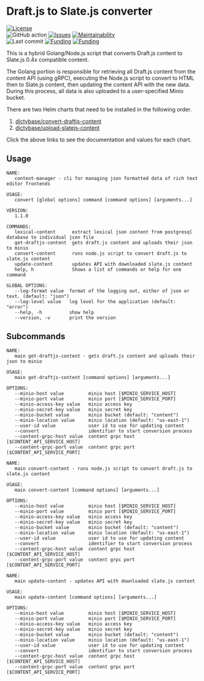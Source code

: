 # Draft.js to Slate.js converter

[![License](https://img.shields.io/badge/License-BSD%202--Clause-blue.svg)](LICENSE)  
![GitHub action](https://github.com/dictybase-playground/draftjs-to-slatejs/workflows/Continuous%20integration/badge.svg)
[![Issues](https://badgen.net/codeclimate/issues/dictybase-playground/draftjs-to-slatejs)](https://codeclimate.com/github/dictybase-playground/draftjs-to-slatejs/issues)
[![Maintainability](https://api.codeclimate.com/v1/badges/21ed283a6186cfa3d003/maintainability)](https://codeclimate.com/github/dictybase-playground/draftjs-to-slatejs/maintainability)  
![Last commit](https://badgen.net/github/last-commit/dictybase-playground/draftjs-to-slatejs/develop)
[![Funding](https://badgen.net/badge/NIGMS/Rex%20L%20Chisholm,dictyBase/yellow?list=|)](https://projectreporter.nih.gov/project_info_description.cfm?aid=9476993)
[![Funding](https://badgen.net/badge/NIGMS/Rex%20L%20Chisholm,DSC/yellow?list=|)](https://projectreporter.nih.gov/project_info_description.cfm?aid=9438930)

This is a hybrid Golang/Node.js script that converts Draft.js content to Slate.js 0.4x
compatible content.

The Golang portion is responsible for retrieving all Draft.js content from the content API (using gRPC),
executing the Node.js script to convert to HTML then to Slate.js content, then updating the content API
with the new data. During this process, all data is also uploaded to a user-specified Minio bucket.

There are two Helm charts that need to be installed in the following order.

1. [dictybase/convert-draftjs-content](./deployments/charts/convert-draftjs-content)
2. [dictybase/upload-slatejs-content](./deployments/charts/upload-slatejs-content)

Click the above links to see the documentation and values for each chart.

## Usage

```
NAME:
   content-manager - cli for managing json formatted data of rich text editor frontends

USAGE:
   convert [global options] command [command options] [arguments...]

VERSION:
   1.1.0

COMMANDS:
   lexical-content      extract lexical json content from postgresql database to individual json file
   get-draftjs-content  gets draft.js content and uploads their json to minio
   convert-content      runs node.js script to convert draft.js to slate.js content
   update-content       updates API with downloaded slate.js content
   help, h              Shows a list of commands or help for one command

GLOBAL OPTIONS:
   --log-format value  format of the logging out, either of json or text. (default: "json")
   --log-level value   log level for the application (default: "error")
   --help, -h          show help
   --version, -v       print the version
```

## Subcommands

```
NAME:
   main get-draftjs-content - gets draft.js content and uploads their json to minio

USAGE:
   main get-draftjs-content [command options] [arguments...]

OPTIONS:
   --minio-host value         minio host [$MINIO_SERVICE_HOST]
   --minio-port value         minio port [$MINIO_SERVICE_PORT]
   --minio-access-key value   minio access key
   --minio-secret-key value   minio secret key
   --minio-bucket value       minio bucket (default: "content")
   --minio-location value     minio location (default: "us-east-1")
   --user-id value            user id to use for updating content
   --convert                  identifier to start conversion process
   --content-grpc-host value  content grpc host [$CONTENT_API_SERVICE_HOST]
   --content-grpc-port value  content grpc port [$CONTENT_API_SERVICE_PORT]
```

```
NAME:
   main convert-content - runs node.js script to convert draft.js to slate.js content

USAGE:
   main convert-content [command options] [arguments...]

OPTIONS:
   --minio-host value         minio host [$MINIO_SERVICE_HOST]
   --minio-port value         minio port [$MINIO_SERVICE_PORT]
   --minio-access-key value   minio access key
   --minio-secret-key value   minio secret key
   --minio-bucket value       minio bucket (default: "content")
   --minio-location value     minio location (default: "us-east-1")
   --user-id value            user id to use for updating content
   --convert                  identifier to start conversion process
   --content-grpc-host value  content grpc host [$CONTENT_API_SERVICE_HOST]
   --content-grpc-port value  content grpc port [$CONTENT_API_SERVICE_PORT]
```

```
NAME:
   main update-content - updates API with downloaded slate.js content

USAGE:
   main update-content [command options] [arguments...]

OPTIONS:
   --minio-host value         minio host [$MINIO_SERVICE_HOST]
   --minio-port value         minio port [$MINIO_SERVICE_PORT]
   --minio-access-key value   minio access key
   --minio-secret-key value   minio secret key
   --minio-bucket value       minio bucket (default: "content")
   --minio-location value     minio location (default: "us-east-1")
   --user-id value            user id to use for updating content
   --convert                  identifier to start conversion process
   --content-grpc-host value  content grpc host [$CONTENT_API_SERVICE_HOST]
   --content-grpc-port value  content grpc port [$CONTENT_API_SERVICE_PORT]
```
